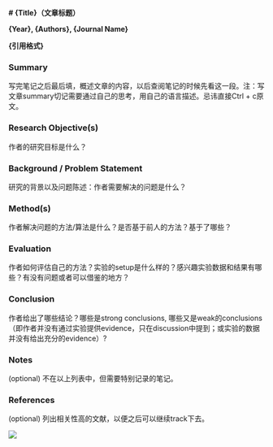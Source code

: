 **# {Title}（文章标题）**

**{Year}, {Authors}, {Journal Name}**

**{引用格式}**



### **Summary**

写完笔记之后最后填，概述文章的内容，以后查阅笔记的时候先看这一段。注：写文章summary切记需要通过自己的思考，用自己的语言描述。忌讳直接Ctrl + c原文。



### **Research Objective(s)**

作者的研究目标是什么？



### **Background / Problem Statement**

研究的背景以及问题陈述：作者需要解决的问题是什么？



### **Method(s)**

作者解决问题的方法/算法是什么？是否基于前人的方法？基于了哪些？



### **Evaluation**

作者如何评估自己的方法？实验的setup是什么样的？感兴趣实验数据和结果有哪些？有没有问题或者可以借鉴的地方？



### **Conclusion**

作者给出了哪些结论？哪些是strong conclusions, 哪些又是weak的conclusions（即作者并没有通过实验提供evidence，只在discussion中提到；或实验的数据并没有给出充分的evidence）?



### **Notes**

(optional) 不在以上列表中，但需要特别记录的笔记。



### **References**

(optional) 列出相关性高的文献，以便之后可以继续track下去。



![](https://tva1.sinaimg.cn/large/008i3skNgy1gw355lq4fuj30u01jvjz7.jpg)